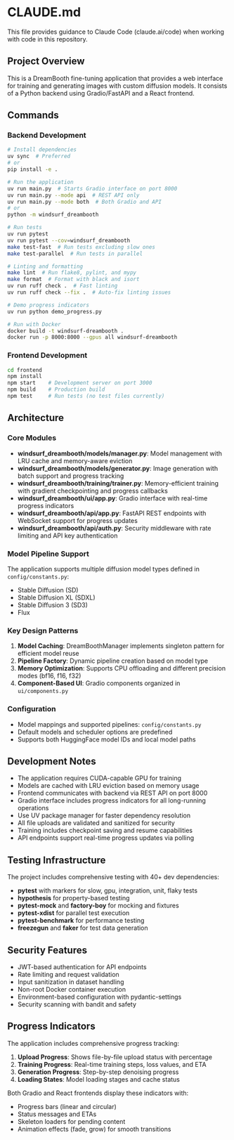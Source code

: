 # CLAUDE.md

This file provides guidance to Claude Code (claude.ai/code) when working with code in this repository.

## Project Overview

This is a DreamBooth fine-tuning application that provides a web interface for training and generating images with custom diffusion models. It consists of a Python backend using Gradio/FastAPI and a React frontend.

## Commands

### Backend Development
```bash
# Install dependencies
uv sync  # Preferred
# or
pip install -e .

# Run the application
uv run main.py  # Starts Gradio interface on port 8000
uv run main.py --mode api  # REST API only
uv run main.py --mode both  # Both Gradio and API
# or
python -m windsurf_dreambooth

# Run tests
uv run pytest
uv run pytest --cov=windsurf_dreambooth
make test-fast  # Run tests excluding slow ones
make test-parallel  # Run tests in parallel

# Linting and formatting
make lint  # Run flake8, pylint, and mypy
make format  # Format with black and isort
uv run ruff check .  # Fast linting
uv run ruff check --fix .  # Auto-fix linting issues

# Demo progress indicators
uv run python demo_progress.py

# Run with Docker
docker build -t windsurf-dreambooth .
docker run -p 8000:8000 --gpus all windsurf-dreambooth
```

### Frontend Development
```bash
cd frontend
npm install
npm start    # Development server on port 3000
npm build    # Production build
npm test     # Run tests (no test files currently)
```

## Architecture

### Core Modules
- **windsurf_dreambooth/models/manager.py**: Model management with LRU cache and memory-aware eviction
- **windsurf_dreambooth/models/generator.py**: Image generation with batch support and progress tracking
- **windsurf_dreambooth/training/trainer.py**: Memory-efficient training with gradient checkpointing and progress callbacks
- **windsurf_dreambooth/ui/app.py**: Gradio interface with real-time progress indicators
- **windsurf_dreambooth/api/app.py**: FastAPI REST endpoints with WebSocket support for progress updates
- **windsurf_dreambooth/api/auth.py**: Security middleware with rate limiting and API key authentication

### Model Pipeline Support
The application supports multiple diffusion model types defined in `config/constants.py`:
- Stable Diffusion (SD)
- Stable Diffusion XL (SDXL)
- Stable Diffusion 3 (SD3)
- Flux

### Key Design Patterns
1. **Model Caching**: DreamBoothManager implements singleton pattern for efficient model reuse
2. **Pipeline Factory**: Dynamic pipeline creation based on model type
3. **Memory Optimization**: Supports CPU offloading and different precision modes (bf16, f16, f32)
4. **Component-Based UI**: Gradio components organized in `ui/components.py`

### Configuration
- Model mappings and supported pipelines: `config/constants.py`
- Default models and scheduler options are predefined
- Supports both HuggingFace model IDs and local model paths

## Development Notes

- The application requires CUDA-capable GPU for training
- Models are cached with LRU eviction based on memory usage
- Frontend communicates with backend via REST API on port 8000
- Gradio interface includes progress indicators for all long-running operations
- Use UV package manager for faster dependency resolution
- All file uploads are validated and sanitized for security
- Training includes checkpoint saving and resume capabilities
- API endpoints support real-time progress updates via polling

## Testing Infrastructure

The project includes comprehensive testing with 40+ dev dependencies:
- **pytest** with markers for slow, gpu, integration, unit, flaky tests
- **hypothesis** for property-based testing
- **pytest-mock** and **factory-boy** for mocking and fixtures
- **pytest-xdist** for parallel test execution
- **pytest-benchmark** for performance testing
- **freezegun** and **faker** for test data generation

## Security Features

- JWT-based authentication for API endpoints
- Rate limiting and request validation
- Input sanitization in dataset handling
- Non-root Docker container execution
- Environment-based configuration with pydantic-settings
- Security scanning with bandit and safety

## Progress Indicators

The application includes comprehensive progress tracking:

1. **Upload Progress**: Shows file-by-file upload status with percentage
2. **Training Progress**: Real-time training steps, loss values, and ETA
3. **Generation Progress**: Step-by-step denoising progress
4. **Loading States**: Model loading stages and cache status

Both Gradio and React frontends display these indicators with:
- Progress bars (linear and circular)
- Status messages and ETAs
- Skeleton loaders for pending content
- Animation effects (fade, grow) for smooth transitions